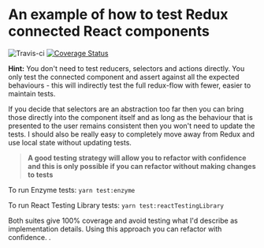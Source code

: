 # An example of how to test Redux connected React components

![Travis-ci](https://travis-ci.org/rbrtsmith/react-tdd.svg?branch=master) [![Coverage Status](https://coveralls.io/repos/github/rbrtsmith/react-tdd/badge.svg?branch=master)](https://coveralls.io/github/rbrtsmith/react-tdd?branch=master)

**Hint:**  You don't need to test reducers, selectors and actions directly.  You only test the connected component and assert against all the expected behaviours - this will indirectly test the full redux-flow with fewer, easier to maintain tests.

If you decide that selectors are an abstraction too far then you can bring those directly into the component itself and as long as the behaviour that is presented to the user remains consistent then you won't need to update the tests.
I should also be really easy to completely move away from Redux and use local state without updating tests.

>**A good testing strategy will allow you to refactor with confidence and this is only possible if you can refactor without making changes to tests**

To run Enzyme tests:
`yarn test:enzyme`

To run React Testing Library tests:
`yarn test:reactTestingLibrary`

Both suites give 100% coverage and avoid testing what I'd describe as implementation details.  Using this approach you can refactor with confidence.
.
